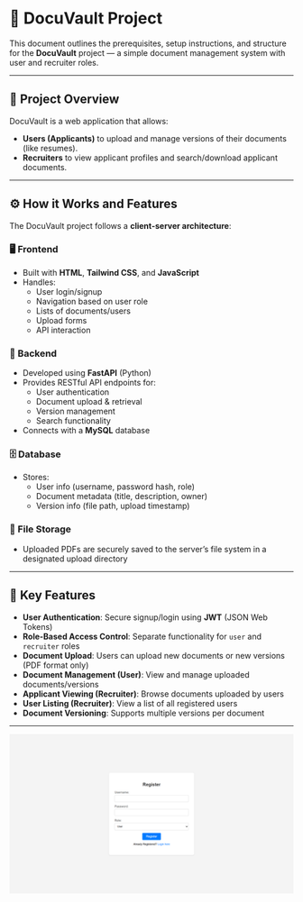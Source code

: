 # 📁 DocuVault Project

This document outlines the prerequisites, setup instructions, and structure for the **DocuVault** project — a simple document management system with user and recruiter roles.

---

## 🧩 Project Overview

DocuVault is a web application that allows:

- **Users (Applicants)** to upload and manage versions of their documents (like resumes).
- **Recruiters** to view applicant profiles and search/download applicant documents.

---

## ⚙️ How it Works and Features

The DocuVault project follows a **client-server architecture**:

### 🖥️ Frontend

- Built with **HTML**, **Tailwind CSS**, and **JavaScript**
- Handles:
  - User login/signup
  - Navigation based on user role
  - Lists of documents/users
  - Upload forms
  - API interaction

### 🧠 Backend

- Developed using **FastAPI** (Python)
- Provides RESTful API endpoints for:
  - User authentication
  - Document upload & retrieval
  - Version management
  - Search functionality
- Connects with a **MySQL** database

### 🗄️ Database

- Stores:
  - User info (username, password hash, role)
  - Document metadata (title, description, owner)
  - Version info (file path, upload timestamp)

### 📂 File Storage

- Uploaded PDFs are securely saved to the server’s file system in a designated upload directory

---

## 🔑 Key Features

- **User Authentication**: Secure signup/login using **JWT** (JSON Web Tokens)
- **Role-Based Access Control**: Separate functionality for `user` and `recruiter` roles
- **Document Upload**: Users can upload new documents or new versions (PDF format only)
- **Document Management (User)**: View and manage uploaded documents/versions
- **Applicant Viewing (Recruiter)**: Browse documents uploaded by users
- **User Listing (Recruiter)**: View a list of all registered users
- **Document Versioning**: Supports multiple versions per document

---

![Dashboard Screenshot](images/1.png)

